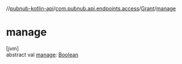 //[pubnub-kotlin-api](../../../index.md)/[com.pubnub.api.endpoints.access](../index.md)/[Grant](index.md)/[manage](manage.md)

# manage

[jvm]\
abstract val [manage](manage.md): [Boolean](https://kotlinlang.org/api/latest/jvm/stdlib/kotlin/-boolean/index.html)
